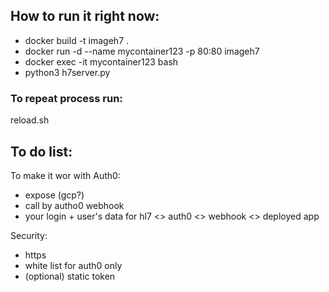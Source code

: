 ## How to run it right now:

* docker build -t imageh7 .
* docker run -d --name mycontainer123 -p 80:80 imageh7
* docker exec -it mycontainer123 bash
* python3 h7server.py

### To repeat process run:

reload.sh

## To do list:

To make it wor with Auth0:
- expose (gcp?)
- call by autho0 webhook
- your login + user's data for hl7 <> auth0 <> webhook <> deployed app

Security:
- https
- white list for auth0 only
- (optional) static token
